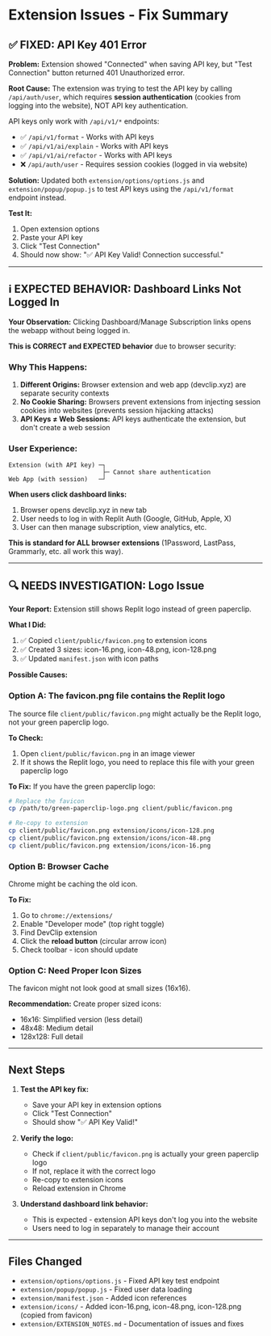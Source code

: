# Extension Issues - Fix Summary

## ✅ FIXED: API Key 401 Error

**Problem:** Extension showed "Connected" when saving API key, but "Test Connection" button returned 401 Unauthorized error.

**Root Cause:** 
The extension was trying to test the API key by calling `/api/auth/user`, which requires **session authentication** (cookies from logging into the website), NOT API key authentication.

API keys only work with `/api/v1/*` endpoints:
- ✅ `/api/v1/format` - Works with API keys
- ✅ `/api/v1/ai/explain` - Works with API keys
- ✅ `/api/v1/ai/refactor` - Works with API keys
- ❌ `/api/auth/user` - Requires session cookies (logged in via website)

**Solution:** 
Updated both `extension/options/options.js` and `extension/popup/popup.js` to test API keys using the `/api/v1/format` endpoint instead.

**Test It:**
1. Open extension options
2. Paste your API key
3. Click "Test Connection"
4. Should now show: "✅ API Key Valid! Connection successful."

---

## ℹ️ EXPECTED BEHAVIOR: Dashboard Links Not Logged In

**Your Observation:** Clicking Dashboard/Manage Subscription links opens the webapp without being logged in.

**This is CORRECT and EXPECTED behavior** due to browser security:

### Why This Happens:
1. **Different Origins:** Browser extension and web app (devclip.xyz) are separate security contexts
2. **No Cookie Sharing:** Browsers prevent extensions from injecting session cookies into websites (prevents session hijacking attacks)
3. **API Keys ≠ Web Sessions:** API keys authenticate the extension, but don't create a web session

### User Experience:
```
Extension (with API key) ─┐
                          ├─ Cannot share authentication
Web App (with session)   ─┘
```

**When users click dashboard links:**
1. Browser opens devclip.xyz in new tab
2. User needs to log in with Replit Auth (Google, GitHub, Apple, X)
3. User can then manage subscription, view analytics, etc.

**This is standard for ALL browser extensions** (1Password, LastPass, Grammarly, etc. all work this way).

---

## 🔍 NEEDS INVESTIGATION: Logo Issue

**Your Report:** Extension still shows Replit logo instead of green paperclip.

**What I Did:**
1. ✅ Copied `client/public/favicon.png` to extension icons
2. ✅ Created 3 sizes: icon-16.png, icon-48.png, icon-128.png
3. ✅ Updated `manifest.json` with icon paths

**Possible Causes:**

### Option A: The favicon.png file contains the Replit logo
The source file `client/public/favicon.png` might actually be the Replit logo, not your green paperclip logo.

**To Check:**
1. Open `client/public/favicon.png` in an image viewer
2. If it shows the Replit logo, you need to replace this file with your green paperclip logo

**To Fix:**
If you have the green paperclip logo:
```bash
# Replace the favicon
cp /path/to/green-paperclip-logo.png client/public/favicon.png

# Re-copy to extension
cp client/public/favicon.png extension/icons/icon-128.png
cp client/public/favicon.png extension/icons/icon-48.png
cp client/public/favicon.png extension/icons/icon-16.png
```

### Option B: Browser Cache
Chrome might be caching the old icon.

**To Fix:**
1. Go to `chrome://extensions/`
2. Enable "Developer mode" (top right toggle)
3. Find DevClip extension
4. Click the **reload button** (circular arrow icon)
5. Check toolbar - icon should update

### Option C: Need Proper Icon Sizes
The favicon might not look good at small sizes (16x16).

**Recommendation:**
Create proper sized icons:
- 16x16: Simplified version (less detail)
- 48x48: Medium detail
- 128x128: Full detail

---

## Next Steps

1. **Test the API key fix:**
   - Save your API key in extension options
   - Click "Test Connection"
   - Should show "✅ API Key Valid!"

2. **Verify the logo:**
   - Check if `client/public/favicon.png` is actually your green paperclip logo
   - If not, replace it with the correct logo
   - Re-copy to extension icons
   - Reload extension in Chrome

3. **Understand dashboard link behavior:**
   - This is expected - extension API keys don't log you into the website
   - Users need to log in separately to manage their account

---

## Files Changed

- `extension/options/options.js` - Fixed API key test endpoint
- `extension/popup/popup.js` - Fixed user data loading
- `extension/manifest.json` - Added icon references
- `extension/icons/` - Added icon-16.png, icon-48.png, icon-128.png (copied from favicon)
- `extension/EXTENSION_NOTES.md` - Documentation of issues and fixes
